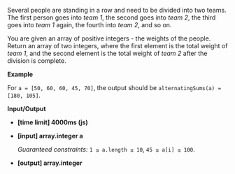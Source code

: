 ﻿Several people are standing in a row and need to be divided into two teams. The first person goes into _team 1_, the second goes into _team 2_, the third goes into _team 1_ again, the fourth into _team 2_, and so on.

You are given an array of positive integers - the weights of the people. Return an array of two integers, where the first element is the total weight of _team 1_, and the second element is the total weight of _team 2_ after the division is complete.

**Example**

For `a = [50, 60, 60, 45, 70]`, the output should be
`alternatingSums(a) = [180, 105]`.

**Input/Output**

*   **[time limit] 4000ms (js)**

*   **[input] array.integer a**

    _Guaranteed constraints:_
    `1 ≤ a.length ≤ 10`,
    `45 ≤ a[i] ≤ 100`.

*   **[output] array.integer**